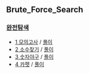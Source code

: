 ## Brute_Force_Search

### <a href="https://programmers.co.kr/learn/courses/30/parts/12421">완전탐색</a>
- <a href="https://programmers.co.kr/learn/courses/30/lessons/42840">1 모의고사</a> / <a href="https://github.com/QuarterBread/AlgorithmStudy/tree/master/Programmers/BruteForceSearch/1%EB%AA%A8%EC%9D%98%EA%B3%A0%EC%82%AC">풀이</a>
- <a href="https://programmers.co.kr/learn/courses/30/lessons/42839">2 소수찾기</a> / <a href="https://github.com/QuarterBread/AlgorithmStudy/tree/master/Programmers/BruteForceSearch/2%EC%86%8C%EC%88%98%EC%B0%BE%EA%B8%B0">풀이</a>
- <a href="https://programmers.co.kr/learn/courses/30/lessons/42841">3 숫자야구</a> / <a href="https://github.com/QuarterBread/AlgorithmStudy/tree/master/Programmers/BruteForceSearch/3%EC%88%AB%EC%9E%90%EC%95%BC%EA%B5%AC">풀이</a>
- <a href="https://programmers.co.kr/learn/courses/30/lessons/42842">4 카펫</a> / <a href="https://github.com/QuarterBread/AlgorithmStudy/tree/master/Programmers/BruteForceSearch/4%EC%B9%B4%ED%8E%AB">풀이</a>